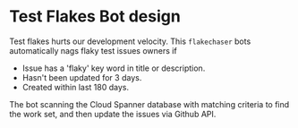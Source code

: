 # Test Flakes Bot design

Test flakes hurts our development velocity. This `flakechaser` bots automatically nags
flaky test issues owners if

- Issue has a 'flaky' key word in title or description.
- Hasn't been updated for 3 days.
- Created within last 180 days.


The bot scanning the Cloud Spanner database with matching criteria to find the
work set, and then update the issues via Github API.

